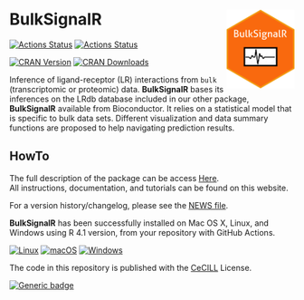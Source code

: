 
# BulkSignalR <img  width="120" height="139" src="man/figures/logo.png" align="right" />

<!-- badges: start -->
[![Actions Status](https://github.com/ZheFrench/BulkSignalR/workflows/R-CMD-check/badge.svg)](https://github.com/ZheFrench/BulkSignalR/actions)
[![Actions Status](https://github.com/ZheFrench/BulkSignalR/workflows/R-CMD-check-bioc/badge.svg)](https://github.com/ZheFrench/BulkSignalR/actions)

[![CRAN Version](https://www.r-pkg.org/badges/version/BulkSignalR)](https://cran.r-project.org/package=BulkSignalR)
[![CRAN Downloads](https://cranlogs.r-pkg.org/badges/BulkSignalR)](https://cran.r-project.org/package=BulkSignalR)
<!-- badges: end -->


Inference of ligand-receptor (LR) interactions from `bulk`
(transcriptomic or proteomic) data. **BulkSignalR** bases its inferences
on the LRdb database included in our other package, **BulkSignalR**
available from Bioconductor. It relies on a statistical model that
is specific to bulk data sets. Different visualization and data
summary functions are proposed to help navigating prediction results.

## HowTo

The full description of the package can be access [Here](https://zhefrench.github.io/BulksignalR/).  
All instructions, documentation, and tutorials can be found on this website.

For a version history/changelog, please see the [NEWS file](https://github.com/zhefrench/BulksignalR/blob/master/NEWS.md).


**BulkSignalR** has been successfully installed on Mac OS X, Linux, and Windows using R 4.1 version, from your repository with GitHub Actions.

<!-- badges: start -->
[![Linux](https://svgshare.com/i/Zhy.svg)](https://svgshare.com/i/Zhy.svg)
[![macOS](https://svgshare.com/i/ZjP.svg)](https://svgshare.com/i/ZjP.svg)
[![Windows](https://svgshare.com/i/ZhY.svg)](https://svgshare.com/i/ZhY.svg)
<!-- badges: end -->


The code in this repository is published with the [CeCILL](https://github.com/zhefrench/BulksignalR/blob/master/LICENSE.md) License.


<!-- badges: start -->
[![Generic badge](https://img.shields.io/badge/License-CeCILL-green.svg)](https://shields.io/)
<!-- badges: end -->



